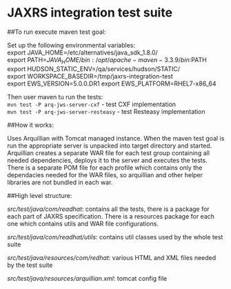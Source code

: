 # JAXRS integration test suite

##To run execute maven test goal:

Set up the following environmental variables:  
export JAVA_HOME=/etc/alternatives/java_sdk_1.8.0/  
export PATH=$JAVA_HOME/bin:/opt/apache-maven-3.3.9/bin:$PATH  
export HUDSON_STATIC_ENV=/qa/services/hudson/STATIC/  
export WORKSPACE_BASEDIR=/tmp/jaxrs-integration-test  
export EWS_VERSION=5.0.0.DR1
export EWS_PLATFORM=RHEL7-x86_64


Then user maven tu run the tests:  
`mvn test -P arq-jws-server-cxf` - test CXF implementation  
`mvn test -P arq-jws-server-resteasy` - test Resteasy implementation  

##How it works:

Uses Arquillian with Tomcat managed instance.
When the maven test goal is run the appropriate server is unpacked into target directory and started.
Arquillian creates a separate WAR file for each test group containing all needed dependencies, deploys it to the server and executes the tests.
There is a separate POM file for each profile which contains only the dependacies needed for the WAR files,
so arquillian and other helper libraries are not bundled in each war.

##High level structure:

*src/test/java/com/readhat*: contains all the tests, there is a package for each part of JAXRS specification.
There is a resources package for each one which contains utils and WAR file configurations.

*src/test/java/com/readhat/utils*: contains util classes used by the whole test suite

*src/test/java/resources/com/redhat*: various HTML and XML files needed by the test suite

*src/test/java/resources/arquillian.xml*: tomcat config file






